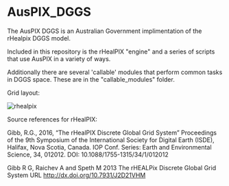 # AusPIX_DGGS
The AusPIX DGGS is an Australian Government implimentation of the rHealpix DGGS model.

Included in this repository is the rHealPIX "engine" and a series of scripts that use AusPIX in a variety of ways.

Additionally there are several 'callable' modules that perform common tasks in DGGS space. These are in the "callable_modules" folder.


Grid layout:

![rhealpix](https://user-images.githubusercontent.com/23160509/53066271-23aa4680-3523-11e9-8e6c-2f042f9befbf.png)


Source references for rHealPIX:

Gibb, R.G., 2016, “The rHealPIX Discrete Global Grid System” Proceedings of the 9th Symposium of the International Society for Digital Earth (ISDE), Halifax, Nova Scotia, Canada. IOP Conf. Series: Earth and Environmental Science, 34, 012012. DOI: 10.1088/1755-1315/34/1/012012

Gibb R G, Raichev A and Speth M 2013 The rHEALPix Discrete Global Grid System URL http://dx.doi.org/10.7931/J2D21VHM



